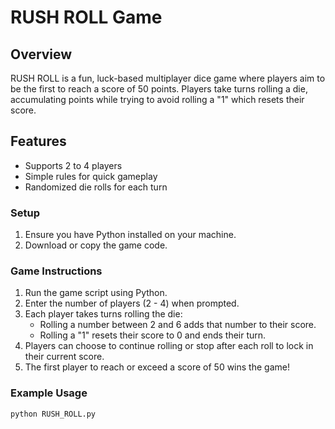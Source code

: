 # RUSH ROLL Game

## Overview
RUSH ROLL is a fun, luck-based multiplayer dice game where players aim to be the first to reach a score of 50 points. Players take turns rolling a die, accumulating points while trying to avoid rolling a "1" which resets their score.

## Features
- Supports 2 to 4 players
- Simple rules for quick gameplay
- Randomized die rolls for each turn

### Setup
1. Ensure you have Python installed on your machine.
2. Download or copy the game code.

### Game Instructions
1. Run the game script using Python.
2. Enter the number of players (2 - 4) when prompted.
3. Each player takes turns rolling the die:
   - Rolling a number between 2 and 6 adds that number to their score.
   - Rolling a "1" resets their score to 0 and ends their turn.
4. Players can choose to continue rolling or stop after each roll to lock in their current score.
5. The first player to reach or exceed a score of 50 wins the game!

### Example Usage
```bash
python RUSH_ROLL.py
